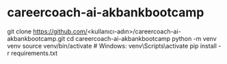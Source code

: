 # careercoach-ai-akbankbootcamp
git clone https://github.com/<kullanıcı-adın>/careercoach-ai-akbankbootcamp.git
cd careercoach-ai-akbankbootcamp
python -m venv venv
source venv/bin/activate   # Windows: venv\Scripts\activate
pip install -r requirements.txt
